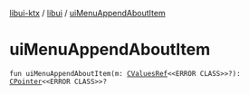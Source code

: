 [libui-ktx](../index.md) / [libui](index.md) / [uiMenuAppendAboutItem](./ui-menu-append-about-item.md)

# uiMenuAppendAboutItem

`fun uiMenuAppendAboutItem(m: `[`CValuesRef`](../kotlinx.cinterop/-c-values-ref/index.md)`<<ERROR CLASS>>?): `[`CPointer`](../kotlinx.cinterop/-c-pointer/index.md)`<<ERROR CLASS>>?`